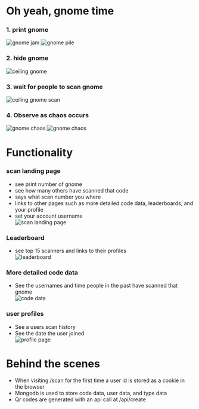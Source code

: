 # Oh yeah, gnome time
### 1. print gnome
![gnome jam](https://imgur.com/a2BIAfQ.jpeg)
![gnome pile](https://imgur.com/vxZOcfb.jpeg)
### 2. hide gnome
![ceiling gnome](https://imgur.com/xngWc4Q.jpeg)
### 3. wait for people to scan gnome
![ceiling gnome scan](https://imgur.com/8MruZEz.jpeg)
### 4. Observe as chaos occurs
![gnome chaos](https://imgur.com/GecZK6v.jpeg)
![gnome chaos](https://imgur.com/5tMsuau.jpeg)
# Functionality
### scan landing page
- see print number of gnome
- see how many others have scanned that code
- says what scan number you where
- links to other pages such as more detailed code data, leaderboards, and your profile
- set your account username  
![scan landing page](https://imgur.com/KnAimfV.jpeg)
### Leaderboard
- see top 15 scanners and links to their profiles  
![leaderboard](https://imgur.com/Mf9LWQd.jpeg)
### More detailed code data
- See the usernames and time people in the past have scanned that gnome  
![code data](https://imgur.com/Mb3mxIg.jpeg)
### user profiles
- See a users scan history
- See the date the user joined  
![profile page](https://imgur.com/IWdquMB.jpeg)
# Behind the scenes
- When visiting /scan for the first time a user id is stored as a cookie in the browser
- Mongodb is used to store code data, user data, and type data
- Qr codes are generated with an api call at /api/create
